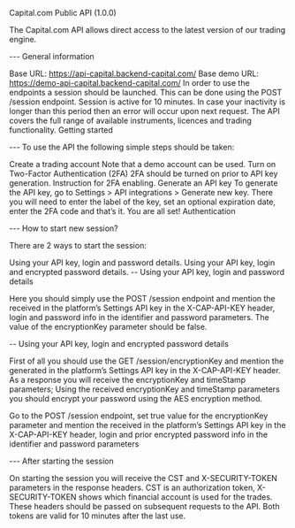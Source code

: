Capital.com Public API (1.0.0)

The Capital.com API allows direct access to the latest version of our trading engine.

--- General information

Base URL: https://api-capital.backend-capital.com/ Base demo URL: https://demo-api-capital.backend-capital.com/ In order to use the endpoints a session should be launched. This can be done using the POST /session endpoint. Session is active for 10 minutes. In case your inactivity is longer than this period then an error will occur upon next request. The API covers the full range of available instruments, licences and trading functionality. Getting started

--- To use the API the following simple steps should be taken:

Create a trading account Note that a demo account can be used. Turn on Two-Factor Authentication (2FA) 2FA should be turned on prior to API key generation. Instruction for 2FA enabling. Generate an API key To generate the API key, go to Settings > API integrations > Generate new key. There you will need to enter the label of the key, set an optional expiration date, enter the 2FA code and that’s it. You are all set! Authentication

--- How to start new session?

There are 2 ways to start the session:

Using your API key, login and password details.
Using your API key, login and encrypted password details.
-- Using your API key, login and password details

Here you should simply use the POST /session endpoint and mention the received in the platform’s Settings API key in the X-CAP-API-KEY header, login and password info in the identifier and password parameters. The value of the encryptionKey parameter should be false.

-- Using your API key, login and encrypted password details

First of all you should use the GET /session/encryptionKey and mention the generated in the platform’s Settings API key in the X-CAP-API-KEY header. As a response you will receive the encryptionKey and timeStamp parameters; Using the received encryptionKey and timeStamp parameters you should encrypt your password using the AES encryption method.

Go to the POST /session endpoint, set true value for the encryptionKey parameter and mention the received in the platform’s Settings API key in the X-CAP-API-KEY header, login and prior encrypted password info in the identifier and password parameters

--- After starting the session

On starting the session you will receive the CST and X-SECURITY-TOKEN parameters in the response headers. CST is an authorization token, X-SECURITY-TOKEN shows which financial account is used for the trades. These headers should be passed on subsequent requests to the API. Both tokens are valid for 10 minutes after the last use.